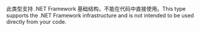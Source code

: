<span data-ttu-id="7e3db-101">此类型支持 .NET Framework 基础结构，不能在代码中直接使用。</span><span class="sxs-lookup"><span data-stu-id="7e3db-101">This type supports the .NET Framework infrastructure and is not intended to be used directly from your code.</span></span>